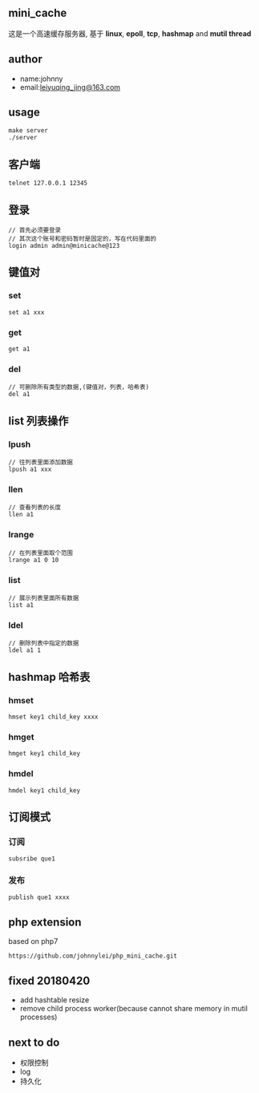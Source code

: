 ## mini_cache
这是一个高速缓存服务器, 基于 **linux**, **epoll**, **tcp**, **hashmap** and **mutil thread**

## author
- name:johnny
- email:leiyuqing_jing@163.com

## usage
```
make server
./server
```

## 客户端
```
telnet 127.0.0.1 12345
```

## 登录
```
// 首先必须要登录
// 其次这个账号和密码暂时是固定的，写在代码里面的
login admin admin@minicache@123
```

## 键值对
### set 
```
set a1 xxx
```
### get 
```
get a1
```
### del
```
// 可删除所有类型的数据,(键值对，列表，哈希表)
del a1
```

## list 列表操作
### lpush
```
// 往列表里面添加数据
lpush a1 xxx
```
### llen
```
// 查看列表的长度
llen a1
```
### lrange 
```
// 在列表里面取个范围
lrange a1 0 10
```
### list
```
// 展示列表里面所有数据
list a1
```
### ldel 
```
// 删除列表中指定的数据
ldel a1 1
```

## hashmap 哈希表
### hmset
```
hmset key1 child_key xxxx
```
### hmget
```
hmget key1 child_key
```
### hmdel
```
hmdel key1 child_key
```

## 订阅模式
### 订阅
```
subsribe que1
```
### 发布
```
publish que1 xxxx
```

## php extension
based on php7
```
https://github.com/johnnylei/php_mini_cache.git
```

## fixed 20180420
- add hashtable resize 
- remove child process worker(because cannot share memory in mutil processes)

## next to do
- 权限控制
- log
- 持久化
